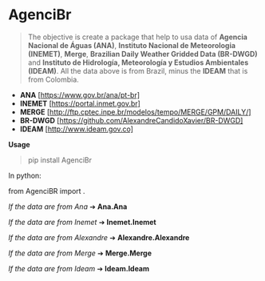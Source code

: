 # AgenciBr

> The objective is create a package that help to usa data of **Agencia Nacional de Águas (ANA)**, **Instituto Nacional de Meteorologia (INEMET)**, **Merge**, **Brazilian Daily Weather Gridded Data (BR-DWGD)** and **Instituto de Hidrología, Meteorología y Estudios Ambientales (IDEAM)**. All the data above is from Brazil, minus the **IDEAM** that is from Colombia.
 
 - **ANA** [https://www.gov.br/ana/pt-br]
 - **INEMET** [https://portal.inmet.gov.br]
 - **MERGE** [http://ftp.cptec.inpe.br/modelos/tempo/MERGE/GPM/DAILY/]
 - **BR-DWGD** [https://github.com/AlexandreCandidoXavier/BR-DWGD]
 - **IDEAM** [http://www.ideam.gov.co]

**Usage**
> pip install AgenciBr  

In python:

from AgenciBR import .

_If the data are from Ana_ ➔ **Ana.Ana**

_If the data are from Inemet_ ➔ **Inemet.Inemet** 

_If the data are from Alexandre_ ➔ **Alexandre.Alexandre** 


_If the data are from Merge_ ➔ **Merge.Merge** 


_If the data are from Ideam_ ➔ **Ideam.Ideam** 


 
 

